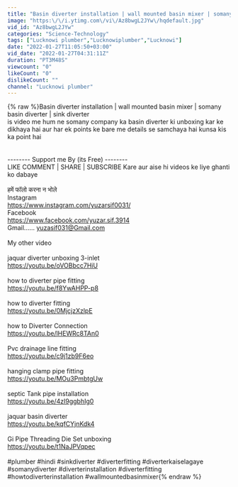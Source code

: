 ```yaml
---
title: "Basin diverter installation | wall mounted basin mixer | somany basin diverter | sink diverter"
image: "https:\/\/i.ytimg.com\/vi\/Az8bwgL2JYw\/hqdefault.jpg"
vid_id: "Az8bwgL2JYw"
categories: "Science-Technology"
tags: ["Lucknowi plumber","Lucknowiplumber","Lucknowi"]
date: "2022-01-27T11:05:50+03:00"
vid_date: "2022-01-27T04:31:11Z"
duration: "PT3M48S"
viewcount: "0"
likeCount: "0"
dislikeCount: ""
channel: "Lucknowi plumber"
---
```

{% raw %}Basin diverter installation | wall mounted basin mixer | somany basin diverter | sink diverter<br />is video me hum ne somany company ka basin diverter ki unboxing kar ke dikhaya hai aur har ek points ke bare me details se samchaya hai kunsa kis ka point hai<br /><br /><br />-------- Support me By (its Free) --------<br />LIKE COMMENT | SHARE | SUBSCRIBE Kare aur aise hi videos ke liye ghanti ko dabaye<br /><br />हमें फॉलो करना न भोले <br />Instagram<br /><a rel="nofollow" target="blank" href="https://www.instagram.com/yuzarsif0031/">https://www.instagram.com/yuzarsif0031/</a><br />Facebook<br /><a rel="nofollow" target="blank" href="https://www.facebook.com/yuzar.sif.3914">https://www.facebook.com/yuzar.sif.3914</a><br />Gmail...... yuzasif031@Gmail.com<br /><br />My other video<br /><br />jaquar diverter unboxing 3-inlet <br /><a rel="nofollow" target="blank" href="https://youtu.be/oVOBbcc7HiU">https://youtu.be/oVOBbcc7HiU</a><br /><br />how to diverter pipe fitting<br /><a rel="nofollow" target="blank" href="https://youtu.be/f8YwAHPP-p8">https://youtu.be/f8YwAHPP-p8</a><br /><br />how to diverter fitting <br /><a rel="nofollow" target="blank" href="https://youtu.be/0MjcjzXzlpE">https://youtu.be/0MjcjzXzlpE</a><br /><br />how to Diverter Connection<br /><a rel="nofollow" target="blank" href="https://youtu.be/lHEWRc8TAn0">https://youtu.be/lHEWRc8TAn0</a><br /><br />Pvc drainage line fitting<br /><a rel="nofollow" target="blank" href="https://youtu.be/c9j1zb9F6eo">https://youtu.be/c9j1zb9F6eo</a><br /><br />hanging clamp pipe fitting <br /><a rel="nofollow" target="blank" href="https://youtu.be/MOu3PmbtgUw">https://youtu.be/MOu3PmbtgUw</a><br /><br />septic Tank pipe installation <br /><a rel="nofollow" target="blank" href="https://youtu.be/4zI9ggbhIg0">https://youtu.be/4zI9ggbhIg0</a><br /><br />jaquar basin diverter <br /><a rel="nofollow" target="blank" href="https://youtu.be/kqfCYjnKdk4">https://youtu.be/kqfCYjnKdk4</a><br /><br />Gi Pipe Threading Die Set unboxing <br /><a rel="nofollow" target="blank" href="https://youtu.be/t1NaJPVqpec">https://youtu.be/t1NaJPVqpec</a><br /><br />#plumber #hindi #sinkdiverter #diverterfitting #diverterkaiselagaye #somanydiverter #diverterinstallation #diverterfitting #howtodiverterinstallation #wallmountedbasinmixer{% endraw %}
